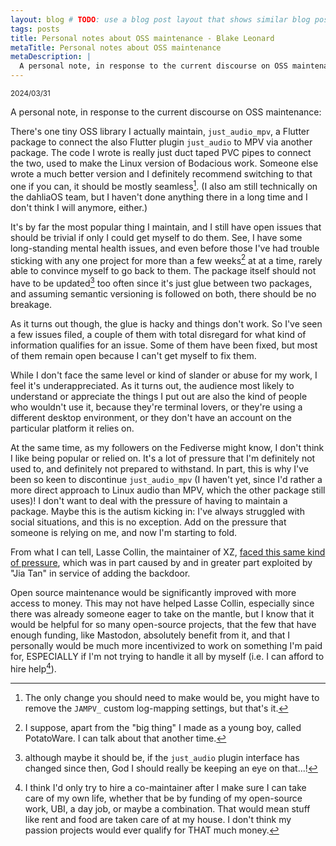 ```yaml
---
layout: blog # TODO: use a blog post layout that shows similar blog posts
tags: posts
title: Personal notes about OSS maintenance - Blake Leonard
metaTitle: Personal notes about OSS maintenance
metaDescription: |
  A personal note, in response to the current discourse on OSS maintenance. I talk about just_audio_mpv and money.
---
```

<small><time datetime="2024-03-31">2024/03/31</time></small>

A personal note, in response to the current discourse on OSS maintenance:

There's one tiny OSS library I actually maintain, `just_audio_mpv`, a Flutter package to connect the also Flutter plugin `just_audio` to MPV via another package. The code I wrote is really just duct taped PVC pipes to connect the two, used to make the Linux version of Bodacious work. Someone else wrote a much better version and I definitely recommend switching to that one if you can, it should be mostly seamless[^1]. (I also am still technically on the dahliaOS team, but I haven't done anything there in a long time and I don't think I will anymore, either.)

It's by far the most popular thing I maintain, and I still have open issues that should be trivial if only I could get myself to do them. See, I have some long-standing mental health issues, and even before those I've had trouble sticking with any one project for more than a few weeks[^2] at at a time, rarely able to convince myself to go back to them. The package itself should not have to be updated[^3] too often since it's just glue between two packages, and assuming semantic versioning is followed on both, there should be no breakage.

As it turns out though, the glue is hacky and things don't work. So I've seen a few issues filed, a couple of them with total disregard for what kind of information qualifies for an issue. Some of them have been fixed, but most of them remain open because I can't get myself to fix them.

While I don't face the same level or kind of slander or abuse for my work, I feel it's underappreciated. As it turns out, the audience most likely to understand or appreciate the things I put out are also the kind of people who wouldn't use it, because they're terminal lovers, or they're using a different desktop environment, or they don't have an account on the particular platform it relies on.

At the same time, as my followers on the Fediverse might know, I don't think I like being popular or relied on. It's a lot of pressure that I'm definitely not used to, and definitely not prepared to withstand. In part, this is why I've been so keen to discontinue `just_audio_mpv` (I haven't yet, since I'd rather a more direct approach to Linux audio than MPV, which the other package still uses)! I don't want to deal with the pressure of having to maintain a package. Maybe this is the autism kicking in: I've always struggled with social situations, and this is no exception. Add on the pressure that someone is relying on me, and now I'm starting to fold.

From what I can tell, Lasse Collin, the maintainer of XZ, [faced this same kind of pressure](https://www.mail-archive.com/xz-devel@tukaani.org/msg00568.html), which was in part caused by and in greater part exploited by "Jia Tan" in service of adding the backdoor.

Open source maintenance would be significantly improved with more access to money. This may not have helped Lasse Collin, especially since there was already someone eager to take on the mantle, but I know that it would be helpful for so many open-source projects, that the few that have enough funding, like Mastodon, absolutely benefit from it, and that I personally would be much more incentivized to work on something I'm paid for, ESPECIALLY if I'm not trying to handle it all by myself (i.e. I can afford to hire help[^4]).

[^1]: The only change you should need to make would be, you might have to remove the `JAMPV_` custom log-mapping settings, but that's it.
[^2]: I suppose, apart from the "big thing" I made as a young boy, called PotatoWare. I can talk about that another time.
[^3]: although maybe it should be, if the `just_audio` plugin interface has changed since then, God I should really be keeping an eye on that...!
[^4]: I think I'd only try to hire a co-maintainer after I make sure I can take care of my own life, whether that be by funding of my open-source work, UBI, a day job, or maybe a combination. That would mean stuff like rent and food are taken care of at my house. I don't think my passion projects would ever qualify for THAT much money.

